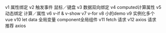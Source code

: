 v1 属性绑定
v2 触发事件 鼠标／键盘
v3 数据双向绑定
v4 computed计算属性
v5 动态绑定 计算／属性
v6 v-if & v-show
v7 v-for
v8 小的demo
v9 实例化多个vue
v10 let data 全局变量 component全局组件
v11 fetch 请求
v12 axios 请求 推荐 axios